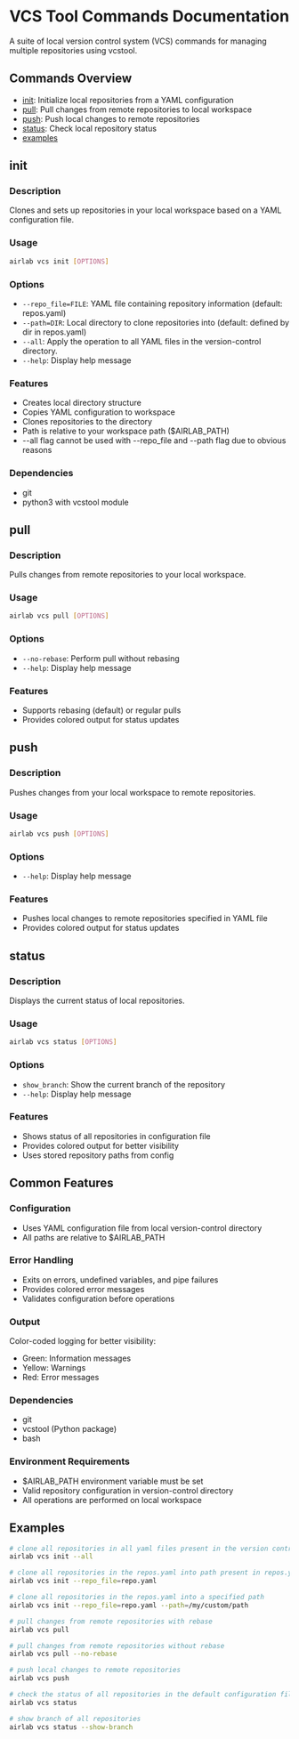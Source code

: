 # VCS Tool Commands Documentation

A suite of local version control system (VCS) commands for managing multiple repositories using vcstool.

## Commands Overview
- [init](#init): Initialize local repositories from a YAML configuration
- [pull](#pull): Pull changes from remote repositories to local workspace
- [push](#push): Push local changes to remote repositories
- [status](#status): Check local repository status
- [examples](#examples)

## init

### Description
Clones and sets up repositories in your local workspace based on a YAML configuration file.

### Usage
```bash
airlab vcs init [OPTIONS]
```

### Options
- `--repo_file=FILE`: YAML file containing repository information (default: repos.yaml)
- `--path=DIR`: Local directory to clone repositories into (default: defined by dir in repos.yaml)
- `--all`: Apply the operation to all YAML files in the version-control directory.
- `--help`: Display help message

### Features
- Creates local directory structure
- Copies YAML configuration to workspace
- Clones repositories to the directory
- Path is relative to your workspace path ($AIRLAB_PATH)
- --all flag cannot be used with --repo_file and --path flag due to obvious reasons

### Dependencies
- git
- python3 with vcstool module

## pull

### Description
Pulls changes from remote repositories to your local workspace.

### Usage
```bash
airlab vcs pull [OPTIONS]
```

### Options
- `--no-rebase`: Perform pull without rebasing
- `--help`: Display help message

### Features
- Supports rebasing (default) or regular pulls
- Provides colored output for status updates

## push

### Description
Pushes changes from your local workspace to remote repositories.

### Usage
```bash
airlab vcs push [OPTIONS]
```

### Options
- `--help`: Display help message

### Features
- Pushes local changes to remote repositories specified in YAML file
- Provides colored output for status updates

## status

### Description
Displays the current status of local repositories.

### Usage
```bash
airlab vcs status [OPTIONS]
```

### Options
- `show_branch`: Show the current branch of the repository
- `--help`: Display help message

### Features
- Shows status of all repositories in configuration file
- Provides colored output for better visibility
- Uses stored repository paths from config

## Common Features

### Configuration
- Uses YAML configuration file from local version-control directory
- All paths are relative to $AIRLAB_PATH

### Error Handling
- Exits on errors, undefined variables, and pipe failures
- Provides colored error messages
- Validates configuration before operations

### Output
Color-coded logging for better visibility:
- Green: Information messages
- Yellow: Warnings
- Red: Error messages

### Dependencies
- git
- vcstool (Python package)
- bash

### Environment Requirements
- $AIRLAB_PATH environment variable must be set
- Valid repository configuration in version-control directory
- All operations are performed on local workspace

## Examples
```bash
# clone all repositories in all yaml files present in the version control directory
airlab vcs init --all

# clone all repositories in the repos.yaml into path present in repos.yaml
airlab vcs init --repo_file=repo.yaml

# clone all repositories in the repos.yaml into a specified path
airlab vcs init --repo_file=repo.yaml --path=/my/custom/path

# pull changes from remote repositories with rebase
airlab vcs pull

# pull changes from remote repositories without rebase
airlab vcs pull --no-rebase

# push local changes to remote repositories
airlab vcs push

# check the status of all repositories in the default configuration file
airlab vcs status

# show branch of all repositories 
airlab vcs status --show-branch
```
